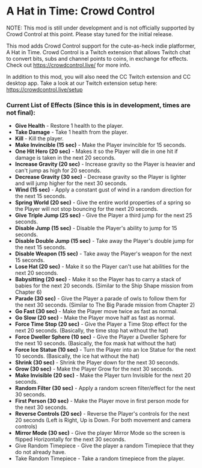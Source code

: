 # A Hat in Time: Crowd Control

NOTE: This mod is still under development and is not officially supported by Crowd Control at this point. Please stay tuned for the initial release.

This mod adds Crowd Control support for the cute-as-heck indie platformer, A Hat in Time. Crowd Control is a Twitch extension that allows Twitch chat to convert bits, subs and channel points to coins, in exchange for effects. Check out https://crowdcontrol.live/ for more info.  

In addition to this mod, you will also need the CC Twitch extension and CC desktop app. Take a look at our Twitch extension setup here: https://crowdcontrol.live/setup

### Current List of Effects (Since this is in development, times are not final):
* **Give Health** - Restore 1 health to the player.
* **Take Damage** - Take 1 health from the player.
* **Kill** - Kill the player.
* **Make Invincible (15 sec)** - Make the Player invincible for 15 seconds.
* **One Hit Hero (20 sec)** - Makes it so the Player will die in one hit if damage is taken in the next 20 seconds.
* **Increase Gravity (20 sec)** - Increase gravity so the Player is heavier and can't jump as high for 20 seconds.
* **Decrease Gravity (30 sec)** - Decrease gravity so the Player is lighter and will jump higher for the next 30 seconds.
* **Wind (15 sec)** - Apply a constant gust of wind in a random direction for the next 15 seconds.
* **Spring World (20 sec)** - Give the entire world properties of a spring so the Player will not stop bouncing for the next 20 seconds.
* **Give Triple Jump (25 sec)** - Give the Player a third jump for the next 25 seconds.
* **Disable Jump (15 sec)** - Disable the Player's ability to jump for 15 seconds.
* **Disable Double Jump (15 sec)** - Take away the Player's double jump for the next 15 seconds.
* **Disable Weapon (15 sec)** - Take away the Player's weapon for the next 15 seconds.
* **Lose Hat (20 sec)** - Make it so the Player can't use hat abilities for the next 20 seconds.
* **Babysitting (20 sec)** - Make it so the Player has to carry a stack of babies for the next 20 seconds. (Similar to the Ship Shape mission from Chapter 6)
* **Parade (30 sec)** - Give the Player a parade of owls to follow them for the next 30 seconds. (Similar to The Big Parade mission from Chapter 2)
* **Go Fast (30 sec)** - Make the Player move twice as fast as normal.
* **Go Slow (20 sec)** - Make the Player move half as fast as normal.
* **Force Time Stop (20 sec)** - Give the Player a Time Stop effect for the next 20 seconds. (Basically, the time stop hat without the hat)
* **Force Dweller Sphere (10 sec)** - Give the Player a Dweller Sphere for the next 10 seconds. (Basically, the fox mask hat without the hat)
* **Force Ice Statue (10 sec)** - Turn the Player into an Ice Statue for the next 10 seconds. (Basically, the ice hat without the hat)
* **Shrink (30 sec)** - Shrink the Player down for the next 30 seconds.
* **Grow (30 sec)** - Make the Player Grow for the next 30 seconds.
* **Make Invisible (20 sec)** - Make the Player turn Invisible for the next 20 seconds.
* **Random Filter (30 sec)** - Apply a random screen filter/effect for the next 30 seconds.
* **First Person (30 sec)** - Make the Player move in first person mode for the next 30 seconds.
* **Reverse Controls (20 sec)** - Reverse the Player's controls for the next 20 seconds (Left is Right, Up is Down. For both movement and camera controls)
* **Mirror Mode (30 sec)** - Give the player Mirror Mode so the screen is flipped Horizontally for the next 30 seconds.
* Give Random Timepiece - Give the player a random Timepiece that they do not already have.
* Take Random Timepiece - Take a random timepiece from the player.
